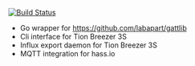 [![Build Status](https://travis-ci.org/m-pavel/go-gattlib.svg?branch=master)](https://travis-ci.org/m-pavel/go-gattlib)

  * Go wrapper for https://github.com/labapart/gattlib
  * Cli interface for Tion Breezer 3S 
  * Influx export daemon for Tion Breezer 3S
  * MQTT integration for hass.io

